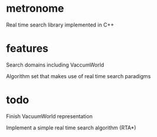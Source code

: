 # metronome

Real time search library implemented in C++

# features

Search domains including VaccumWorld

Algorithm set that makes use of real time search paradigms 

# todo

Finish VacuumWorld representation

Implement a simple real time search algorithm (RTA*)
